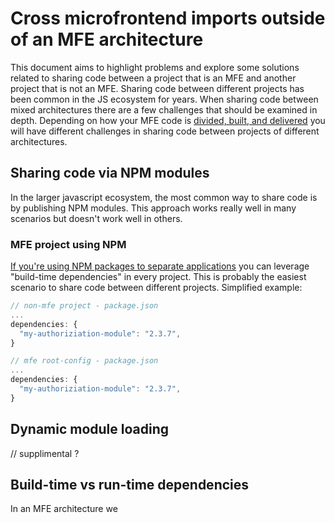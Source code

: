 # Cross microfrontend imports outside of an MFE architecture

This document aims to highlight problems and explore some solutions related to sharing code between a project that is an MFE and another project that is not an MFE. Sharing code between different projects has been common in the JS ecosystem for years. When sharing code between mixed architectures there are a few challenges that should be examined in depth. Depending on how your MFE code is [divided, built, and delivered](/docs/separating-applications) you will have different challenges in sharing code between projects of different architectures.

## Sharing code via NPM modules

In the larger javascript ecosystem, the most common way to share code is by publishing NPM modules. This approach works really well in many scenarios but doesn't work well in others.

### MFE project using NPM

[If you're using NPM packages to separate applications](/docs/separating-applicatons#option:2) you can leverage "build-time dependencies" in every project. This is probably the easiest scenario to share code between different projects. Simplified example:

```js
// non-mfe project - package.json
...
dependencies: {
  "my-authoriziation-module": "2.3.7",
}
```

```js
// mfe root-config - package.json
...
dependencies: {
  "my-authoriziation-module": "2.3.7",
}
```


## Dynamic module loading


// supplimental ?
## Build-time vs run-time dependencies

In an MFE architecture we 